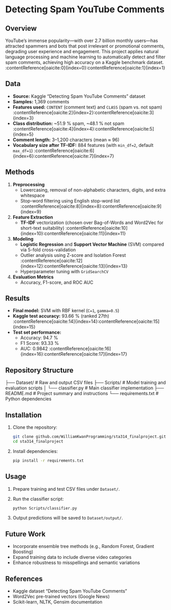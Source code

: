 
# Detecting Spam YouTube Comments

## Overview  
YouTube’s immense popularity—with over 2.7 billion monthly users—has attracted spammers and bots that post irrelevant or promotional comments, degrading user experience and engagement. This project applies natural language processing and machine learning to automatically detect and filter spam comments, achieving high accuracy on a Kaggle benchmark dataset. :contentReference[oaicite:0]{index=0}:contentReference[oaicite:1]{index=1}

## Data  
- **Source:** Kaggle “Detecting Spam YouTube Comments” dataset  
- **Samples:** 1,369 comments  
- **Features used:** `CONTENT` (comment text) and `CLASS` (spam vs. not spam) :contentReference[oaicite:2]{index=2}:contentReference[oaicite:3]{index=3}  
- **Class distribution:** ~51.9 % spam, ~48.1 % not spam :contentReference[oaicite:4]{index=4}:contentReference[oaicite:5]{index=5}  
- **Comment length:** 3–1,200 characters (mean ≈ 96)  
- **Vocabulary size after TF-IDF:** 884 features (with `min_df=2`, default `max_df=1`) :contentReference[oaicite:6]{index=6}:contentReference[oaicite:7]{index=7}

## Methods  
1. **Preprocessing**  
   - Lowercasing, removal of non-alphabetic characters, digits, and extra whitespace  
   - Stop-word filtering using English stop-word list :contentReference[oaicite:8]{index=8}:contentReference[oaicite:9]{index=9}  
2. **Feature Extraction**  
   - **TF-IDF** vectorization (chosen over Bag-of-Words and Word2Vec for short-text suitability) :contentReference[oaicite:10]{index=10}:contentReference[oaicite:11]{index=11}  
3. **Modeling**  
   - **Logistic Regression** and **Support Vector Machine** (SVM) compared via 5-fold cross-validation  
   - Outlier analysis using Z-score and Isolation Forest :contentReference[oaicite:12]{index=12}:contentReference[oaicite:13]{index=13}  
   - Hyperparameter tuning with `GridSearchCV`  
4. **Evaluation Metrics**  
   - Accuracy, F1-score, and ROC AUC  

## Results  
- **Final model:** SVM with RBF kernel (`C=1`, `gamma=0.5`)  
- **Kaggle test accuracy:** 93.66 % (ranked 27th) :contentReference[oaicite:14]{index=14}:contentReference[oaicite:15]{index=15}  
- **Test set performance:**  
  - Accuracy: 94.7 %  
  - F1 Score: 93.33 %  
  - AUC: 0.9842 :contentReference[oaicite:16]{index=16}:contentReference[oaicite:17]{index=17}  

## Repository Structure  


├── Dataset/               # Raw and output CSV files
├── Scripts/               # Model training and evaluation scripts
│   └── classifier.py      # Main classifier implementation
├── README.md              # Project summary and instructions
└── requirements.txt       # Python dependencies



## Installation  
1. Clone the repository:  
   ```bash
   git clone github.com/WilliamKwanProgramming/sta314_finalproject.git
   cd sta314_finalproject
   ```

2. Install dependencies:

   ```bash
   pip install -r requirements.txt
   ```

## Usage

1. Prepare training and test CSV files under `Dataset/`.
2. Run the classifier script:

   ```bash
   python Scripts/classifier.py
   ```
3. Output predictions will be saved to `Dataset/output/`.

## Future Work

* Incorporate ensemble tree methods (e.g., Random Forest, Gradient Boosting)
* Expand training data to include diverse video categories
* Enhance robustness to misspellings and semantic variations

## References

* Kaggle dataset “Detecting Spam YouTube Comments”
* Word2Vec pre-trained vectors (Google News)
* Scikit-learn, NLTK, Gensim documentation

```



